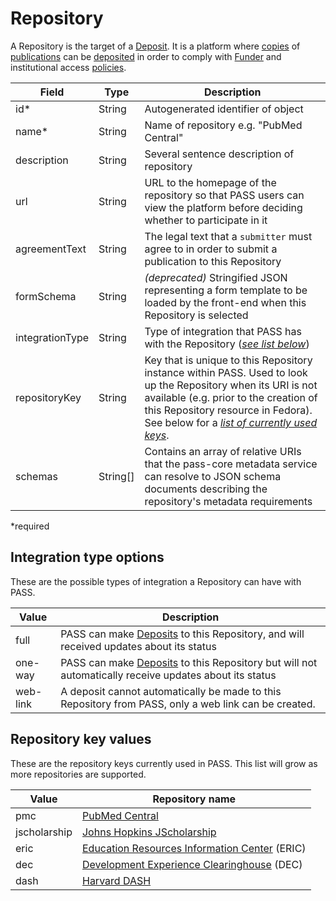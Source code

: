 # Repository

A Repository is the target of a [Deposit](Deposit.md). It is a platform where [copies](RepositoryCopy.md) of [publications](Publication.md) can be [deposited](Deposit.md) in order to comply with [Funder](Funder.md) and institutional access [policies](Policy.md).

| Field         | Type          | Description |
| ------------- | ------------- | ------------- |
| id* | String | Autogenerated identifier of object |
| name* | String | Name of repository e.g. "PubMed Central" |
| description | String | Several sentence description of repository |
| url | String | URL to the homepage of the repository so that PASS users can view the platform before deciding whether to participate in it |
| agreementText | String | The legal text that a `submitter` must agree to in order to submit a publication to this Repository |
| formSchema | String | _(deprecated)_ Stringified JSON representing a form template to be loaded by the front-end when this Repository is selected |
| integrationType | String | Type of integration that PASS has with the Repository ([_see list below_](#integration-type-options)) |
| repositoryKey | String | Key that is unique to this Repository instance within PASS.  Used to look up the Repository when its URI is not available (e.g. prior to the creation of this Repository resource in Fedora). See below for a [_list of currently used keys_](#repository-key-values). |
| schemas | String[] | Contains an array of relative URIs that the pass-core metadata service can resolve to JSON schema documents describing the repository's metadata requirements |

*required 

## Integration type options

These are the possible types of integration a Repository can have with PASS.

| Value  		  | Description |
| --------------- | ------------- |
| full | PASS can make [Deposits](Deposit.md) to this Repository, and will received updates about its status |
| one-way | PASS can make [Deposits](Deposit.md) to this Repository but will not automatically receive updates about its status |
| web-link | A deposit cannot automatically be made to this Repository from PASS, only a web link can be created. |

## Repository key values

These are the repository keys currently used in PASS. This list will grow as more repositories are supported.

| Value           | Repository name |
| --------------- | ------------- |
| pmc | [PubMed Central](https://www.ncbi.nlm.nih.gov/pmc/) |
| jscholarship | [Johns Hopkins JScholarship](https://jscholarship.library.jhu.edu/) |
| eric | [Education Resources Information Center](https://eric.ed.gov/) (ERIC) |
| dec | [Development Experience Clearinghouse](https://dec.usaid.gov/dec/) (DEC) |
| dash | [Harvard DASH](https://dash.harvard.edu/) |

